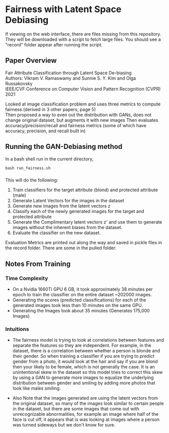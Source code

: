 # Fairness with Latent Space Debiasing

If viewing on the web interface, there are files missing from this repository. They will be downloaded with a script to fetch large files. You should see a "record" folder appear after running the script.

## Paper Overview
Fair Attribute Classification through Latent Space De-biasing  
Authors: Vikram V. Ramaswamy and Sunnie S. Y. Kim and Olga Russakovsky  
IEEE/CVF Conference on Computer Vision and Pattern Recognition (CVPR)
2021

Looked at image classification problem and uses three metrics to compute fairness (derived in 3 other papers, page 5)  
   Then proposed a way to even out the distribution with GANs, does not change original dataset, but augments it with new images
   Then evaluates accuracy/precision/recall and fairness metrics (some of which have accuracy, precision, and recall built in)


## Running the GAN-Debiasing method
In a bash shell run in the current directory,
```
bash run_fairness.sh
```

###
This will do the following:
1. Train classifiers for the target attribute (blond) and protected attribute (male)
2. Generate Latent Vectors for the images in the dataset
3. Generate new images from the latent vectors z
4. Classify each of the newly generated images for the target and protected attribute
5. Generate the Complimentary latent vectors z' and use them to generate images without the inherent biases from the dataset.
6. Evaluate the classifier on the new dataset.

Evaluation Metrics are printed out along the way and saved in pickle files in the record folder. There are some in the pulled folder. 

## Notes From Training
### Time Complexity
- On a Nvidia 1660Ti GPU 6 GB, it took approximately 38 minutes per epoch to train the classifier on the entire dataset ~202000 images.
- Generating the scores (predicted classifications) for each of the generated images took less than 10 minutes on the same GPU.
- Generating the Images took about 35 minutes (Generates 175,000 Images)

### Intuitions
- The fairness model is trying to look at correlations between features and separate the features so they are independent. For example, in the dataset, there is a correlation between whether a person is blonde and their gender. So when training a classifier if you are trying to predict gender from a photo, it would look at the hair and say if you are blond then your likely to be female, which is not generally the case. It is an unintentional skew in the dataset so this model tries to correct this skew by using a GAN to generate more images to equalize the underlying distribution between gender and smiling by adding more photos that look like males smiling.

- Also Note that the images generated are using the latent vectors from the original dataset, so many of the images look similar to certain people in the dataset, but there are some images that come out with unrecognizable abnormalities, for example an image where half of the face is cut off, it appears that is was looking at images where a person was turned sideways but we don't know for sure.
